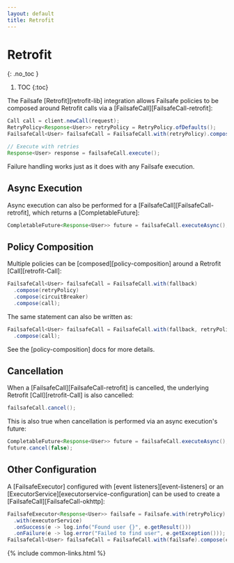 ```yaml
---
layout: default
title: Retrofit
---
```


# Retrofit
{: .no_toc }

1. TOC
{:toc}

The Failsafe [Retrofit][retrofit-lib] integration allows Failsafe policies to be composed around Retrofit calls via a [FailsafeCall][FailsafeCall-retrofit]:

```java
Call call = client.newCall(request);
RetryPolicy<Response<User>> retryPolicy = RetryPolicy.ofDefaults();
FailsafeCall<User> failsafeCall = FailsafeCall.with(retryPolicy).compose(call);

// Execute with retries
Response<User> response = failsafeCall.execute();
```

Failure handling works just as it does with any Failsafe execution.

## Async Execution

Async execution can also be performed for a [FailsafeCall][FailsafeCall-retrofit], which returns a [CompletableFuture]:

```java
CompletableFuture<Response<User>> future = failsafeCall.executeAsync();
```

## Policy Composition

Multiple policies can be [composed][policy-composition] around a Retrofit [Call][retrofit-Call]:

```java
FailsafeCall<User> failsafeCall = FailsafeCall.with(fallback)
  .compose(retryPolicy)
  .compose(circuitBreaker)
  .compose(call);
```

The same statement can also be written as:

```java
FailsafeCall<User> failsafeCall = FailsafeCall.with(fallback, retryPolicy, circuitBreaker)
  .compose(call);
```

See the [policy-composition] docs for more details.

## Cancellation

When a [FailsafeCall][FailsafeCall-retrofit] is cancelled, the underlying Retrofit [Call][retrofit-Call] is also cancelled:

```java
failsafeCall.cancel();
```

This is also true when cancellation is performed via an async execution's future:

```java
CompletableFuture<Response<User>> future = failsafeCall.executeAsync();
future.cancel(false);
```

## Other Configuration

A [FailsafeExecutor] configured with [event listeners][event-listeners] or an [ExecutorService][executorservice-configuration] can be used to create a [FailsafeCall][FailsafeCall-okhttp]:

```java
FailsafeExecutor<Response<User>> failsafe = Failsafe.with(retryPolicy)
  .with(executorService)
  .onSuccess(e -> log.info("Found user {}", e.getResult()))
  .onFailure(e -> log.error("Failed to find user", e.getException()));
FailsafeCall<User> failsafeCall = FailsafeCall.with(failsafe).compose(call);
```

{% include common-links.html %}